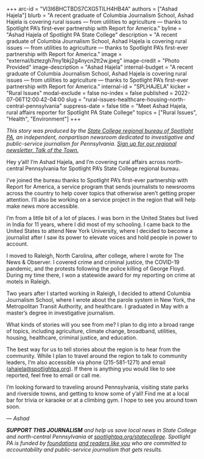 +++
arc-id = "VI3I6BHCTBDS7CXG5TILH4HB4A"
authors = ["Ashad Hajela"]
blurb = "A recent graduate of Columbia Journalism School, Ashad Hajela is covering rural issues — from utilities to agriculture — thanks to Spotlight PA’s first-ever partnership with Report for America."
byline = "Ashad Hajela of Spotlight PA State College"
description = "A recent graduate of Columbia Journalism School, Ashad Hajela is covering rural issues — from utilities to agriculture — thanks to Spotlight PA’s first-ever partnership with Report for America."
image = "external/bztezgh7my1bkj2g4nycn2tt2w.jpeg"
image-credit = "Photo Provided"
image-description = "Ashad Hajela"
internal-budget = "A recent graduate of Columbia Journalism School, Ashad Hajela is covering rural issues — from utilities to agriculture — thanks to Spotlight PA’s first-ever partnership with Report for America."
internal-id = "SPLHAJELA"
kicker = "Rural Issues"
modal-exclude = false
no-index = false
published = 2022-07-06T12:00:42-04:00
slug = "rural-issues-healthcare-housing-north-central-pennsylvania"
suppress-date = false
title = "Meet Ashad Hajela, rural affairs reporter for Spotlight PA State College"
topics = ["Rural Issues", "Health", "Environment"]
+++

<i>This story was produced by the </i><a href="https://www.spotlightpa.org/statecollege"><i>State College regional bureau of Spotlight PA</i></a><i>, an independent, nonpartisan newsroom dedicated to investigative and public-service journalism for Pennsylvania. </i><a href="https://www.spotlightpa.org/newsletters/talkofthetown"><i>Sign up for our regional newsletter, Talk of the Town.</i></a>

Hey y’all! I’m Ashad Hajela, and I’m covering rural affairs across north-central Pennsylvania for Spotlight PA’s State College regional bureau.

I’ve joined the bureau thanks to Spotlight PA’s first-ever partnership with Report for America, a service program that sends journalists to newsrooms across the country to help cover topics that otherwise aren’t getting proper attention. I’ll also be working on a service project in the region that will help make news more accessible.

I’m from a little bit of a lot of places. I was born in the United States but lived in India for 11 years, where I did most of my schooling. I came back to the United States to attend New York University, where I decided to become a journalist after I saw its power to elevate voices and hold people in power to account.

I moved to Raleigh, North Carolina, after college, where I wrote for The News &amp; Observer. I covered crime and criminal justice, the COVID-19 pandemic, and the protests following the police killing of George Floyd. During my time there, I won a statewide award for my reporting on crime at motels in Raleigh.

Two years after I started working in Raleigh, I decided to attend Columbia Journalism School, where I wrote about the parole system in New York, the Metropolitan Transit Authority, and healthcare. I graduated in May with a master’s degree in investigative journalism.

What kinds of stories will you see from me? I plan to dig into a broad range of topics, including agriculture, climate change, broadband, utilities, housing, healthcare, criminal justice, and education.

The best way for us to tell stories about the region is to hear from the community. While I plan to travel around the region to talk to community leaders, I’m also accessible via phone (215-581-1271) and email (<a href="mailto:ahajela@spotlightpa.org" target="_blank">ahajela@spotlightpa.org</a>). If there is anything you would like to see reported, feel free to email or call me.

I’m looking forward to traveling around Pennsylvania, visiting state parks and riverside towns, and getting to know some of y’all! Find me at a local bar for trivia or karaoke or at a climbing gym. I hope to see you around town soon.

<i>— Ashad</i>

<i><b>SUPPORT THIS JOURNALISM</b></i><i> and help us save local news in State College and north-central Pennsylvania at </i><a href="https://checkout.fundjournalism.org/memberform?org_id=spotlightpa&campaign=7015G0000013pUYQAY&utm_source=www.spotlightpa.org&utm_medium=statecollege:section&utm_campaign=statecollege:main"><i>spotlightpa.org/statecollege</i></a><i>. Spotlight PA is funded by </i><a href="https://www.spotlightpa.org/support"><i>foundations</i></a><i> </i><a href="https://www.spotlightpa.org/support"><i>and readers like you</i></a><i> who are committed to accountability and public-service journalism that gets results.</i>
